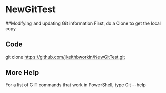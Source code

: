 # NewGitTest##Modifying and updating Git informationFirst, do a Clone to get the local copy## Code   git clone https://github.com/jkeithbworkin/NewGitTest.git## More HelpFor a list of GIT commands that work in PowerShell, type Git --help